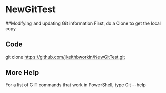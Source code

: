 # NewGitTest##Modifying and updating Git informationFirst, do a Clone to get the local copy## Code   git clone https://github.com/jkeithbworkin/NewGitTest.git## More HelpFor a list of GIT commands that work in PowerShell, type Git --help